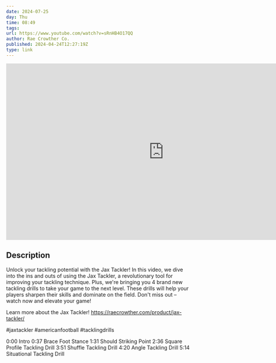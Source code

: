 ```yaml
---
date: 2024-07-25
day: Thu
time: 08:49
tags:
url: https://www.youtube.com/watch?v=sRnHB4O17QQ
author: Rae Crowther Co.
published: 2024-04-24T12:27:19Z
type: link
---
```


<iframe width="854" height="480" src="https://www.youtube.com/embed/sRnHB4O17QQ" frameborder="0" allowfullscreen></iframe>

## Description
Unlock your tackling potential with the Jax Tackler! In this video, we dive into the ins and outs of using the Jax Tackler, a revolutionary tool for improving your tackling technique. Plus, we're bringing you 4 brand new tackling drills to take your game to the next level. These drills will help your players sharpen their skills and dominate on the field. Don't miss out – watch now and elevate your game!

Learn more about the Jax Tackler!
https://raecrowther.com/product/jax-tackler/

#jaxtackler #americanfootball #tacklingdrills

0:00 Intro
0:37 Brace Foot Stance
1:31 Should Striking Point
2:36 Square Profile Tackling Drill
3:51 Shuffle Tackling Drill
4:20 Angle Tackling Drill
5:14 Situational Tackling Drill